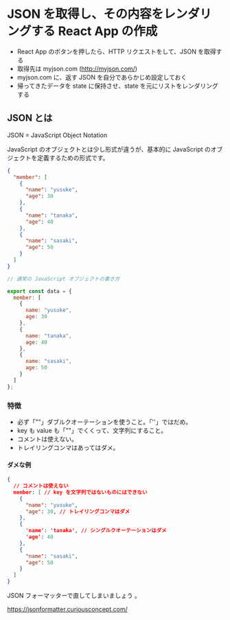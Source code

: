 # JSON を取得し、その内容をレンダリングする React App の作成

- React App のボタンを押したら、HTTP リクエストをして、JSON を取得する
- 取得先は myjson.com (http://myjson.com/)
- myjson.com に、返す JSON を自分であらかじめ設定しておく
- 帰ってきたデータを state に保持させ、state を元にリストをレンダリングする

## JSON とは

JSON = JavaScript Object Notation

JavaScript のオブジェクトとは少し形式が違うが、基本的に JavaScript のオブジェクトを定義するための形式です。

```json
{
  "member": [
    {
      "name": "yusuke",
      "age": 30
    },
    {
      "name": "tanaka",
      "age": 40
    },
    {
      "name": "sasaki",
      "age": 50
    }
  ]
}

```

``` js
// 通常の JavaScript オブジェクトの書き方

export const data = {
  member: [
    {
      name: "yusuke",
      age: 30
    },
    {
      name: "tanaka",
      age: 40
    },
    {
      name: "sasaki",
      age: 50
    }
  ]
};

```

### 特徴

- 必ず「""」ダブルクオーテーションを使うこと。「''」ではだめ。
- key も value も「""」でくくって、文字列にすること。
- コメントは使えない。
- トレイリングコンマはあってはダメ。 

#### ダメな例

```json
{
  // コメントは使えない
  member: [ // key を文字列ではないものにはできない
    {
      "name": "yusuke",
      "age": 30, // トレイリングコンマはダメ
    },
    {
      'name': 'tanaka', // シングルクオーテーションはダメ
      'age': 40
    },
    {
      "name": "sasaki",
      "age": 50
    }
  ]
}

```

JSON フォーマッターで直してしまいましょう
。

https://jsonformatter.curiousconcept.com/